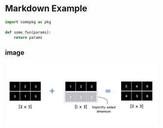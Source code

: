[:author]: # "krinal"  
[:tag]: # "python"  
[:date]: # "23 Jan 2025"  


# Markdown Example

```python
import somepkg as pkg

def some_fun(params):
    return params

```

## image


![test image](../test_img.png)


